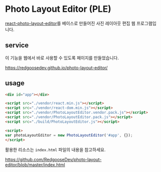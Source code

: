 # Photo Layout Editor (PLE)

[react-photo-layout-editor](https://github.com/RedgooseDev/react-photo-layout-editor)를 베이스로 만들어진 사진 레이아웃 편집 웹 프로그램입니다.


## service

이 기능을 웹에서 바로 사용할 수 있도록 페이지를 만들었습니다.

https://redgoosedev.github.io/photo-layout-editor/


## usage

```html
<div id="app"></div>

<script src="./vendor/react.min.js"></script>
<script src="./vendor/react-dom.min.js"></script>
<script src="./vendor/PhotoLayoutEditor.vendor.pack.js"></script>
<script src="./vendor/PhotoLayoutEditor.pack.js"></script>
<script src="./build/PhotoLayoutEditor.js"></script>

<script>
var photoLayoutEditor = new PhotoLayoutEditor('#app', {});
</script>
```

활용한 리소스는 `index.html` 파일의 내용을 참고하세요.

https://github.com/RedgooseDev/photo-layout-editor/blob/master/index.html
